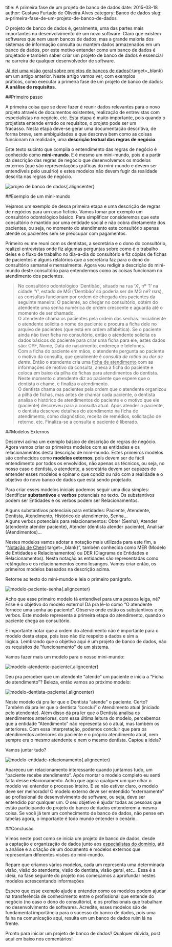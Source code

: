 title: A primeira fase de um projeto de banco de dados
date: 2015-03-18
author: Gustavo Furtado de Oliveira Alves
category: Banco de dados
slug: a-primeira-fase-de-um-projeto-de-banco-de-dados

O projeto de banco de dados é, geralmente, uma das partes mais
importantes no desenvolvimento de um novo software. Claro que existem
softwares que nem usam bancos de dados, mas a grande maioria dos
sistemas de informação consulta ou mantém dados armazenados em um banco
de dados, por este motivo entender como um banco de dados é projetado e
também saber criar um projeto de banco de dados é essencial na carreira
de qualquer desenvolvedor de software.

[Já dei uma visão geral sobre projetos de bancos de
dados](http://www.dicasdeprogramacao.com.br/como-criar-um-projeto-de-banco-de-dados/ "Como criar um projeto de banco de dados"){:target=\_blank}
em um artigo anterior. Neste artigo vamos ver, com exemplos
práticos, como executar a primeira fase de um projeto de banco de dados:
**A análise de requisitos**.

##Primeiro passo

A primeira coisa que se deve fazer é reunir dados relevantes para o novo
projeto através de documentos existentes, realização de entrevistas com
especialistas no negócio, etc. Esta etapa é muito importante, pois
quando o projetista entende errado os requisitos, o projeto pode ser um
fracasso. Nesta etapa deve-se gerar uma documentação descritiva, de
forma breve, sem ambiguidades e que descreva bem como as coisas
funcionam na realidade, uma **descrição textual das regras de negócio**.

Este texto sucinto que compila o entendimento das regras de negócio é
conhecido como **mini-mundo**. E é mesmo um mini-mundo, pois é a partir
da descrição das regras de negócio que desenvolvemos os modelos externos
(que são representações gráficas do mini-mundo e devem ser entendíveis
pelo usuário) e estes modelos não devem fugir da realidade descrita nas
regras de negócio.

![projeo de banco de
dados](/images/a-primeira-fase-de-um-projeto-de-banco-de-dados/modelagem-de-banco-de-dados.jpg){.aligncenter}

##Exemplo de um mini-mundo

Vejamos um exemplo de dessa primeira etapa e uma descrição de regras de
negócios para um caso fictício. Vamos tomar por exemplo um consultório
odontológico básico. Para simplificar consideremos que este consultório
é mantido por uma entidade social e não cobra diretamente dos pacientes,
ou seja, no momento do atendimento este consultório apenas atende os
pacientes sem se preocupar com pagamentos.

Primeiro eu me reuni com os dentistas, a secretária e o dono do
consultório, realizei entrevistas onde fiz algumas perguntas sobre como
é o trabalho deles e o fluxo de trabalho no dia-a-dia do consultório e
fiz cópias de fichas de pacientes e alguns relatórios que a secretária
faz para o dono do consultório semanal e mensalmente. Agora vou redigir
a descrição do mini-mundo deste consultório para entendermos como as
coisas funcionam no atendimento dos pacientes.

> No consultório odontológico ‘Dentibão’, situado na rua ‘X’, nº ‘1’ na
> cidade ‘Y’, estado de MG (‘Dentibão’ só poderia ser de MG né? rsrs),
> as consultas funcionam por ordem de chegada dos pacientes da seguinte
> maneira: O paciente, ao chegar no consultório, obtém do atendente uma
> senha numérica de ordem crescente e aguarda até o momento de ser
> chamado.\
> O atendente chama os pacientes pela ordem das senhas. Inicialmente o
> atendente solicita o nome do paciente e procura a ficha dele no
> arquivo de pacientes (que está em ordem alfabética). Se o paciente
> ainda não tiver ficha no consultório, então o atendente solicita os
> dados básicos do paciente para criar uma ficha para ele, estes dados
> são: CPF, Nome, Data de nascimento, endereço e telefones.\
> Com a ficha do paciente em mãos, o atendente pergunta ao paciente o
> motivo da consulta, que geralmente é *consulta de rotina* ou *dor de
> dente*. Então o atendente cria uma <span
> style="text-decoration: underline;">ficha de atendimento</span> com as
> informações de motivo da consulta, anexa à ficha do paciente e coloca
> em baixo da pilha de fichas para atendimentos do dentista. Neste
> momento o atendente diz ao paciente que espere que o dentista o chame,
> e finaliza o atendimento.\
> O dentista chama os pacientes pela ordem que o atendente organizou a
> pilha de fichas, mas antes de chamar cada paciente, o dentista analisa
> o histórico de atendimentos do paciente e o motivo que ele (paciente)
> descreveu para a consulta atual. Após atender o paciente, o dentista
> descreve detalhes do atendimento na ficha de atendimento, como
> diagnóstico, receita de remédios, solicitação de retorno, etc.
> Finaliza-se a consulta e paciente é liberado.

##Modelos Externos

Descrevi acima um exemplo básico de descrição de regras de negócio.
Agora vamos criar os primeiros modelos com as entidades e os
relacionamentos desta descrição de mini-mundo. Estes primeiros modelos
são conhecidos como **modelos externos**, pois devem ser de fácil
entendimento por todos os envolvidos, não apenas os técnicos, ou seja,
no nosso caso o dentista, o atendente, a secretária devem ser capazes de
entender esses modelos e opinar o que condiz ou não com a realidade e o
objetivo do novo banco de dados que está sendo projetado.

Para criar esses modelos iniciais podemos seguir uma dica simples:
identificar **substantivos** e **verbos** potenciais no texto. Os
substantivos podem ser Entidades e os verbos podem ser Relacionamentos.

Alguns substantivos potenciais para entidades: Paciente, Atendente,
Dentista, Atendimento, Histórico de atendimento, Senha…\
Alguns verbos potenciais para relacionamentos: Obter (Senha), Atender
(atendente atender paciente), Atender (dentista atender paciente),
Analisar (Atendimentos)…

Nestes modelos vamos adotar a notação mais utilizada para este fim, a
“[Notação de
Chen](http://pt.wikipedia.org/wiki/Modelo_de_entidade_e_relacionamento "Modelo de Entidades e Relacionamentos"){:target=\_blank}”,
também conhecida como MER (Modelo de Entidades e Relacionamentos) ou DER
(Diagrama de Entidades e Relacionamentos). Nesta notação as entidades
são representadas como retângulos e os relacionamentos como
losangos. Vamos criar então, os primeiros modelos baseados na descrição
acima.

Retorne ao texto do mini-mundo e leia o primeiro parágrafo.

![modelo-paciente-senha](/images/a-primeira-fase-de-um-projeto-de-banco-de-dados/modelo-paciente-senha.png){.aligncenter}

Acho que esse primeiro modelo tá entendível para uma pessoa leiga, né?
Esse é o objetivo do modelo externo! Dá pra lê-lo como “O atendente
fornece uma senha ao paciente”. Observe onde estão os substantivos e os
verbos. Este modelo representa a primeira etapa do atendimento, quando o
paciente chega ao consultório.

É importante notar que a ordem do atendimento não é importante para o
modelo desta etapa, pois isso não diz respeito a dados e sim a
lógica. Lembrando que o objetivo aqui é um projeto de banco de dados,
não os requisitos de "funcionamento" de um sistema.

Vamos fazer mais um modelo para o nosso mini-mundo:

![modelo-atendente-paciente](/images/a-primeira-fase-de-um-projeto-de-banco-de-dados/modelo-atendente-paciente.png){.aligncenter}

Deu pra perceber que um atendente “atende” um paciente e inicia a “Ficha
de atendimento”? Beleza, então vamos ao próximo modelo:

![modelo-dentista-paciente](/images/a-primeira-fase-de-um-projeto-de-banco-de-dados/modelo-dentista-paciente.png){.aligncenter}

Neste modelo dá pra ler que o Dentista “atende” o paciente. Certo?
Também dá pra ler que o dentista “conclui” o Atendimento atual (iniciado
pelo atendente). Além disso dá pra ler que o Dentista analisa os
atendimentos anteriores, com essa última leitura do modelo, percebemos
que a entidade “Atendimento” não representa só o atual, mas também os
anteriores. Com essa interpretação, podemos concluir que para os
atendimentos anteriores do paciente e o próprio atendimento atual, nem
sempre era o mesmo atendente e nem o mesmo dentista. Captou a ideia?

Vamos juntar tudo?

![modelo-entidade-relacionamento](/images/a-primeira-fase-de-um-projeto-de-banco-de-dados/modelo-entidade-relacionamento.png){.aligncenter}

Apareceu um relacionamento interessante quando juntamos tudo, um
“paciente recebe atendimento”. Após montar o modelo completo eu senti
falta desse relacionamento. Acho que agora qualquer um que olhar o
modelo vai entender o processo inteiro. E se não estiver claro, o modelo
deve ser melhorado! O modelo externo deve ser entendido “externamente”
ao profissional de desenvolvimento de software, ou seja, deve ser
entendido por qualquer um. O seu objetivo é ajudar todas as pessoas que
estão participando do projeto do banco de dados entenderem a mesma
coisa. Se você já tem um conhecimento de banco de dados, não pense em
tabelas agora, o importante é todo mundo entender o cenário.

##Conclusão

Vimos neste post como se inicia um projeto de banco de dados, desde
a captação e organização de dados junto aos <span
style="text-decoration: underline;">especialistas do domínio</span>, até
a análise e a criação de um documento e modelos externos que representam
diferentes visões do mini-mundo.

Repare que criamos vários modelos, cada um representa uma determinada
visão, visão do atendente, visão do dentista, visão geral, etc... Essa é
a ideia, na fase seguinte do projeto nós começamos a aprofundar nestes
modelos acrescentando informações

Espero que esse exemplo ajude a entender como os modelos podem ajudar na
transferência de conhecimento entre o profissional que entende do
negócio (no caso o dono do consultório), e os profissionais que
trabalham no desenvolvimento de softwares. Acredite, esses modelos são
de fundamental importância para o sucesso do banco de dados, pois uma
falha na comunicação aqui, resulta em um banco de dados ruim lá na
frente.

Pronto para iniciar um projeto de banco de dados? Qualquer dúvida, post
aqui em baixo nos comentários!
